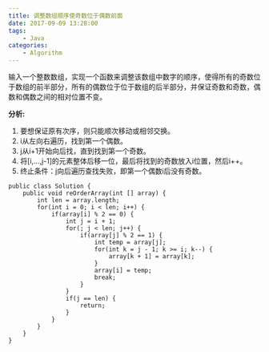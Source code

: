 ```yaml
---
title: 调整数组顺序使奇数位于偶数前面
date: 2017-09-09 13:28:00
tags:
    - Java
categories:
    - Algorithm
---
```


输入一个整数数组，实现一个函数来调整该数组中数字的顺序，使得所有的奇数位于数组的前半部分，所有的偶数位于位于数组的后半部分，并保证奇数和奇数，偶数和偶数之间的相对位置不变。


**分析:**

1. 要想保证原有次序，则只能顺次移动或相邻交换。
2. i从左向右遍历，找到第一个偶数。
3. j从i+1开始向后找，直到找到第一个奇数。
4. 将[i,...,j-1]的元素整体后移一位，最后将找到的奇数放入i位置，然后i++。
5. 终止条件：j向后遍历查找失败，即第一个偶数i后没有奇数。


```
public class Solution {
    public void reOrderArray(int [] array) {
        int len = array.length;
        for(int i = 0; i < len; i++) {
            if(array[i] % 2 == 0) {
                int j = i + 1;
                for(; j < len; j++) {
                    if(array[j] % 2 == 1) {
                        int temp = array[j];
                        for(int k = j - 1; k >= i; k--) {
                            array[k + 1] = array[k];
                        }
                        array[i] = temp;
                        break;
                    }
                }
                if(j == len) {
                    return;
                }
            }
        }
    }
}
```
